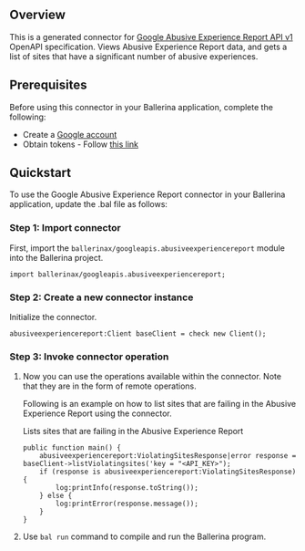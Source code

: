 ## Overview
This is a generated connector for [Google Abusive Experience Report API v1](https://developers.google.com/abusive-experience-report/) OpenAPI specification.
Views Abusive Experience Report data, and gets a list of sites that have a significant number of abusive experiences.
 
## Prerequisites

Before using this connector in your Ballerina application, complete the following:

* Create a [Google account](https://accounts.google.com/signup)
* Obtain tokens - Follow [this link](https://developers.google.com/abusive-experience-report/v1/how-tos/authorizing)

## Quickstart

To use the Google Abusive Experience Report connector in your Ballerina application, update the .bal file as follows:

### Step 1: Import connector
First, import the `ballerinax/googleapis.abusiveexperiencereport` module into the Ballerina project.
```ballerina
import ballerinax/googleapis.abusiveexperiencereport;
```

### Step 2: Create a new connector instance
Initialize the connector. 
```ballerina
abusiveexperiencereport:Client baseClient = check new Client();
```

### Step 3: Invoke connector operation
1. Now you can use the operations available within the connector. Note that they are in the form of remote operations.

    Following is an example on how to list sites that are failing in the Abusive Experience Report using the connector. 

    Lists sites that are failing in the Abusive Experience Report

    ```ballerina
    public function main() {
        abusiveexperiencereport:ViolatingSitesResponse|error response = baseClient->listViolatingsites('key = "<API_KEY>");
        if (response is abusiveexperiencereport:ViolatingSitesResponse) {
            log:printInfo(response.toString());
        } else {
            log:printError(response.message());
        }
    }
    ``` 

2. Use `bal run` command to compile and run the Ballerina program.
